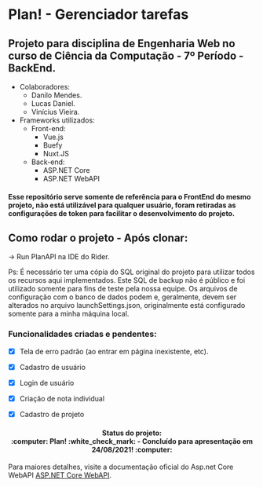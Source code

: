 # Plan! - Gerenciador tarefas
## Projeto para disciplina de Engenharia Web no curso de Ciência da Computação - 7º Período - BackEnd.

* Colaboradores:
    * Danilo Mendes.
    * Lucas Daniel.
    * Vinícius Vieira.
* Frameworks utilizados:
  * Front-end:
    * Vue.js
    * Buefy
    * Nuxt.JS
  * Back-end:
    * ASP.NET Core     
    * ASP.NET WebAPI

#### Esse repositório serve somente de referência para o FrontEnd do mesmo projeto, não está utilizável para qualquer usuário, foram retiradas as configurações de token para facilitar o desenvolvimento do projeto.
 
## Como rodar o projeto - Após clonar:

-> Run PlanAPI na IDE do Rider. 


Ps:
É necessário ter uma cópia do SQL original do projeto para utilizar todos os recursos aqui implementados. 
Este SQL de backup não é público e foi utilizado somente para fins de teste pela nossa equipe.
Os arquivos de configuração com o banco de dados podem e, geralmente, devem ser alterados no arquivo launchSettings.json, originalmente está
configurado somente para a minha máquina local.

  ### Funcionalidades criadas e pendentes:
  
- [x] Tela de erro padrão (ao entrar em página inexistente, etc). 
- [x] Cadastro de usuário
- [x] Login de usuário
- [x] Criação de nota individual
- [x] Cadastro de projeto
  
  
<h4 align="center"> 
  Status do projeto:<br> :computer: Plan! :white_check_mark: - Concluído para apresentação em 24/08/2021! :computer:
</h4>

Para maiores detalhes, visite a documentação oficial do Asp.net Core WebAPI [ASP.NET Core WebAPI](https://docs.microsoft.com/pt-br/aspnet/core/tutorials/first-web-api?view=aspnetcore-5.0&tabs=visual-studio).
